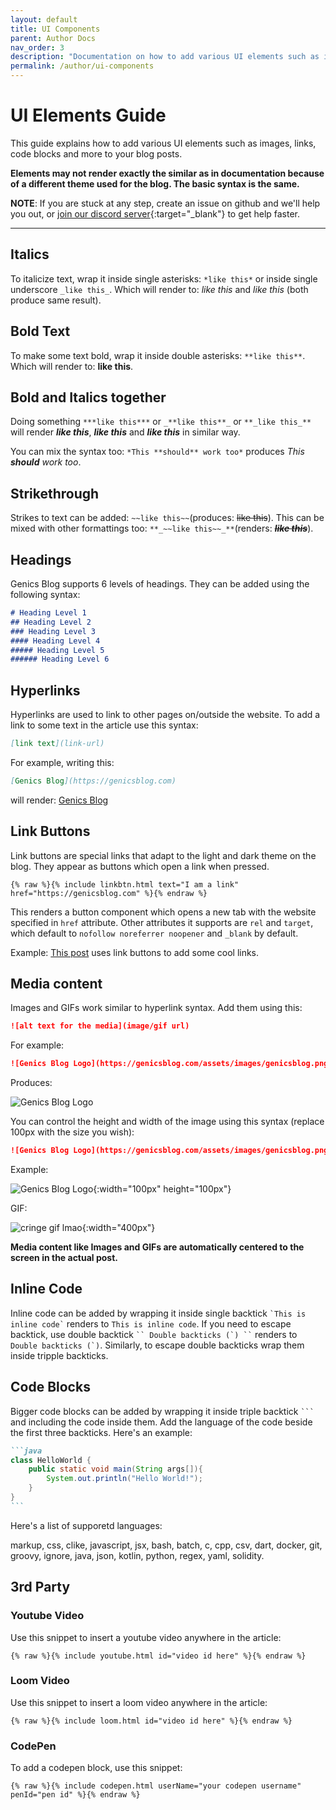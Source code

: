 ```yaml
---
layout: default
title: UI Components
parent: Author Docs
nav_order: 3
description: "Documentation on how to add various UI elements such as images, links buttons and more to your blog posts at Genics Blog."
permalink: /author/ui-components
---
```


# UI Elements Guide

This guide explains how to add various UI elements such as images, links, code blocks and more to your blog posts.

**Elements may not render exactly the similar as in documentation because of a different theme used for the blog. The basic syntax is the same.**

**NOTE**: If you are stuck at any step, create an issue on github and we'll help you out, or [join our discord server](https://discord.genicsblog.com){:target="_blank"} to get help faster.

---

## Italics

To italicize text, wrap it inside single asterisks: `*like this*` or inside single underscore `_like this_`. Which will render to: *like this* and _like this_ (both produce same result).

## Bold Text

To make some text bold, wrap it inside double asterisks: `**like this**`. Which will render to: **like this**.

## Bold and Italics together

Doing something `***like this***` or `_**like this**_` or `**_like this_**` will render ***like this***, _**like this**_ and **_like this_** in similar way.

You can mix the syntax too: `*This **should** work too*` produces *This **should** work too*.

## Strikethrough

Strikes to text can be added: `~~like this~~`(produces: ~~like this~~). This can be mixed with other formattings too: `**_~~like this~~_**`(renders: **_~~like this~~_**).

## Headings

Genics Blog supports 6 levels of headings. They can be added using the following syntax:

```markdown
# Heading Level 1
## Heading Level 2
### Heading Level 3
#### Heading Level 4
##### Heading Level 5
###### Heading Level 6
```

## Hyperlinks

Hyperlinks are used to link to other pages on/outside the website. To add a link to some text in the article use this syntax:

```markdown
[link text](link-url)
```

For example, writing this:

```markdown
[Genics Blog](https://genicsblog.com)
```

will render: [Genics Blog](https://genicsblog.com)

## Link Buttons

Link buttons are special links that adapt to the light and dark theme on the blog. They appear as buttons which open a link when pressed.

```liquid
{% raw %}{% include linkbtn.html text="I am a link" href="https://genicsblog.com" %}{% endraw %}
```

This renders a button component which opens a new tab with the website specified in `href` attribute. Other attributes it supports are `rel` and `target`, which default to `nofollow noreferrer noopener` and `_blank` by default.

Example: [This post](https://genicsblog.com/github-repositories-to-crush-any-programming-interview) uses link buttons to add some cool links.

## Media content

Images and GIFs work similar to hyperlink syntax. Add them using this:

```markdown
![alt text for the media](image/gif url)
```

For example:

```markdown
![Genics Blog Logo](https://genicsblog.com/assets/images/genicsblog.png)
```

Produces:

![Genics Blog Logo](https://genicsblog.com/assets/images/genicsblog.png)

You can control the height and width of the image using this syntax (replace 100px with the size you wish):

```markdown
![Genics Blog Logo](https://genicsblog.com/assets/images/genicsblog.png){:width="100px" height="100px"}
```

Example:

![Genics Blog Logo](https://genicsblog.com/assets/images/genicsblog.png){:width="100px" height="100px"}

GIF:

![cringe gif lmao](https://c.tenor.com/iSVDwxuQUKsAAAAd/vibing-cat-vibing.gif){:width="400px"}

**Media content like Images and GIFs are automatically centered to the screen in the actual post.**

## Inline Code

Inline code can be added by wrapping it inside single backtick `` `This is inline code` `` renders to `This is inline code`. If you need to escape backtick, use double backtick ``` `` Double backticks (`) `` ``` renders to `` Double backticks (`) ``. Similarly, to escape double backticks wrap them inside tripple backticks.

## Code Blocks

Bigger code blocks can be added by wrapping it inside triple backtick ```` ``` ```` and including the code inside them. Add the language of the code beside the first three backticks. Here's an example:

````markdown
```java
class HelloWorld {
    public static void main(String args[]){
        System.out.println("Hello World!");
    }
}
```
````

Here's a list of supporetd languages:

markup, css, clike, javascript, jsx, bash, batch, c, cpp, csv, dart, docker, git, groovy, ignore, java, json, kotlin, python, regex, yaml, solidity.

## 3rd Party 

### Youtube Video

Use this snippet to insert a youtube video anywhere in the article:

```liquid
{% raw %}{% include youtube.html id="video id here" %}{% endraw %} 
```

### Loom Video

Use this snippet to insert a loom video anywhere in the article:

```liquid
{% raw %}{% include loom.html id="video id here" %}{% endraw %} 
```

### CodePen

To add a codepen block, use this snippet:

```liquid
{% raw %}{% include codepen.html userName="your codepen username" penId="pen id" %}{% endraw %}
```
